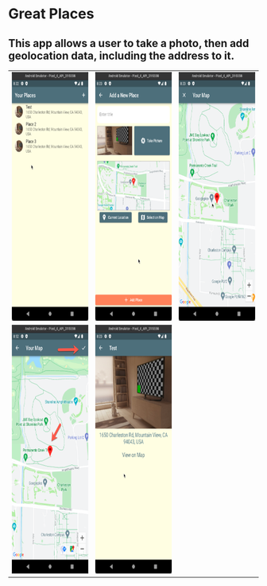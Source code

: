 # Great Places

## This app allows a user to take a photo, then add geolocation data, including the address to it.

|         |         |  |
| ------------- |:-------------:| -----:|
|<img src="./screenshots/great-places.png" height="500"> | <img src="./screenshots/add-new-place.png" height="500"> | <img src="./screenshots/map-detail.png" height="500">|
| <img src="./screenshots/pick-location.png" height="500">     | <img src="./screenshots/place-details.png" height="500">        |

